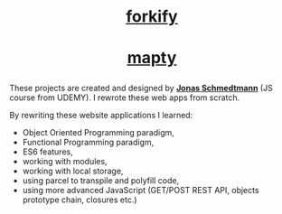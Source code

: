 # <p align="center"> <ins>[forkify](https://forkify-course-kamil.netlify.app)</ins></p>
# <p align="center"> <ins>[mapty](https://mapty-kamil-course.netlify.app)</ins></p>

These projects are created and designed by <ins><strong>Jonas Schmedtmann</strong></ins> (JS course from UDEMY). I rewrote these web apps from scratch.

By rewriting these website applications I learned:
- Object Oriented Programming paradigm,
- Functional Programming paradigm,
- ES6 features,
- working with modules,
- working with local storage,
- using parcel to transpile and polyfill code,
- using more advanced JavaScript (GET/POST REST API, objects prototype chain, closures etc.) 
